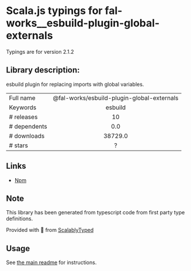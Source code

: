
# Scala.js typings for fal-works__esbuild-plugin-global-externals

Typings are for version 2.1.2

## Library description:
esbuild plugin for replacing imports with global variables.

|                    |                 |
| ------------------ | :-------------: |
| Full name          | @fal-works/esbuild-plugin-global-externals |
| Keywords           | esbuild |
| # releases         | 10 |
| # dependents       | 0.0 |
| # downloads        | 38729.0 |
| # stars            | ? |

## Links
- [Npm](https://www.npmjs.com/package/%40fal-works%2Fesbuild-plugin-global-externals)
    


## Note
This library has been generated from typescript code from first party type definitions.

Provided with :purple_heart: from [ScalablyTyped](https://github.com/oyvindberg/ScalablyTyped)

## Usage
See [the main readme](../../readme.md) for instructions.



